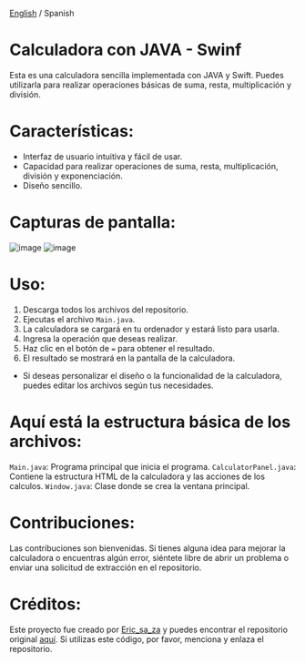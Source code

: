 [English](https://github.com/ericsaza/JAVA_Calculator-swing/blob/main/README.md) / Spanish
# Calculadora con JAVA - Swinf
Esta es una calculadora sencilla implementada con JAVA y Swift. Puedes utilizarla para realizar operaciones básicas de suma, resta, multiplicación y división.

# Características:
- Interfaz de usuario intuitiva y fácil de usar.
- Capacidad para realizar operaciones de suma, resta, multiplicación, división y exponenciación.
- Diseño sencillo.

# Capturas de pantalla:
![image](https://github.com/ericsaza/JAVA_Calculator-swing/assets/94136968/21cced06-c71a-4ca8-93e6-2383a927ead3)
![image](https://github.com/ericsaza/JAVA_Calculator-swing/assets/94136968/8747ac34-f32a-44a9-8072-8013e9e3df9f)



# Uso:
1. Descarga todos los archivos del repositorio.
2. Ejecutas el archivo `Main.java`.
3. La calculadora se cargará en tu ordenador y estará listo para usarla.
4. Ingresa la operación que deseas realizar.
5. Haz clic en el botón de `=` para obtener el resultado.
6. El resultado se mostrará en la pantalla de la calculadora.
- Si deseas personalizar el diseño o la funcionalidad de la calculadora, puedes editar los archivos según tus necesidades.


# Aquí está la estructura básica de los archivos:
`Main.java`: Programa principal que inicia el programa.
`CalculatorPanel.java`: Contiene la estructura HTML de la calculadora y las acciones de los calculos.
`Window.java`: Clase donde se crea la ventana principal.

# Contribuciones:
Las contribuciones son bienvenidas. Si tienes alguna idea para mejorar la calculadora o encuentras algún error, siéntete libre de abrir un problema o enviar una solicitud de extracción en el repositorio.

# Créditos:
Este proyecto fue creado por [Eric_sa_za](https://github.com/ericsaza/) y puedes encontrar el repositorio original [aquí](https://github.com/ericsaza/JAVA-Calculator-swing/).
Si utilizas este código, por favor, menciona y enlaza el repositorio.
